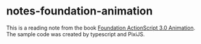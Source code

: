 # notes-foundation-animation

This is a reading note from the book [Foundation ActionScript 3.0 Animation](FoundationAS3Animation.pdf).  
The sample code was created by typescript and PixiJS.